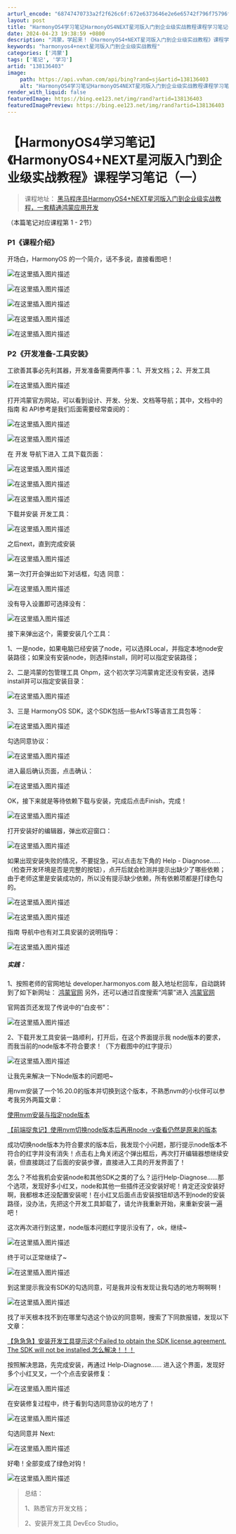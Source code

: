 ```yaml
---
arturl_encode: "68747470733a2f2f626c6f:672e6373646e2e6e65742f796f75796f7566656e676c61692f:61727469636c652f64657461696c732f313338313336343033"
layout: post
title: "HarmonyOS4学习笔记HarmonyOS4NEXT星河版入门到企业级实战教程课程学习笔记一"
date: 2024-04-23 19:38:59 +0800
description: "鸿蒙，学起来！《HarmonyOS4+NEXT星河版入门到企业级实战教程》课程学习笔记_harmon"
keywords: "harmonyos4+next星河版入门到企业级实战教程"
categories: ['鸿蒙']
tags: ['笔记', '学习']
artid: "138136403"
image:
    path: https://api.vvhan.com/api/bing?rand=sj&artid=138136403
    alt: "HarmonyOS4学习笔记HarmonyOS4NEXT星河版入门到企业级实战教程课程学习笔记一"
render_with_liquid: false
featuredImage: https://bing.ee123.net/img/rand?artid=138136403
featuredImagePreview: https://bing.ee123.net/img/rand?artid=138136403
---
```


# 【HarmonyOS4学习笔记】《HarmonyOS4+NEXT星河版入门到企业级实战教程》课程学习笔记（一）

> 课程地址：
> [黑马程序员HarmonyOS4+NEXT星河版入门到企业级实战教程，一套精通鸿蒙应用开发](https://www.bilibili.com/video/BV1Sa4y1Z7B1/?p=2&spm_id_from=pageDriver&vd_source=0a5513b9ba71b685219f228cd6f7ca8b)

（本篇笔记对应课程第 1 - 2节）

### P1《课程介绍》

开场白，HarmonyOS 的一个简介，话不多说，直接看图吧！
  
![在这里插入图片描述](https://i-blog.csdnimg.cn/blog_migrate/24d3d27a837b0e8b135a335d2b348224.png)

![在这里插入图片描述](https://i-blog.csdnimg.cn/blog_migrate/add6de7bea3a00a28d68b472d6e350e6.png)

![在这里插入图片描述](https://i-blog.csdnimg.cn/blog_migrate/28cd64c26a5054149c7dfaa373d93a93.png)

![在这里插入图片描述](https://i-blog.csdnimg.cn/blog_migrate/3bdae1f70a15a76323de64d4761df395.png)

![在这里插入图片描述](https://i-blog.csdnimg.cn/blog_migrate/76eea3fb56df46ba38dc86f20510146c.png)

### P2《开发准备-工具安装》

工欲善其事必先利其器，开发准备需要两件事：1、开发文档；2、开发工具

![在这里插入图片描述](https://i-blog.csdnimg.cn/blog_migrate/a35c01a3256d456e1e374f2c0786bd4b.png)

打开鸿蒙官方网站，可以看到设计、开发、分发、文档等导航；其中，文档中的 指南 和 API参考是我们后面需要经常查阅的：

![在这里插入图片描述](https://i-blog.csdnimg.cn/blog_migrate/d040dbb29451d1758bac0c8db3a5c48f.png)

![在这里插入图片描述](https://i-blog.csdnimg.cn/blog_migrate/fefaf1d8b605c1f8ba60099b2a928a6e.png)

在 开发 导航下进入 工具下载页面：

![在这里插入图片描述](https://i-blog.csdnimg.cn/blog_migrate/432f840e80f0408ac37f8134dc61c268.png)
  
![在这里插入图片描述](https://i-blog.csdnimg.cn/blog_migrate/ac525eb65b74ef326082bf3c0f8feb2e.png)
  
![在这里插入图片描述](https://i-blog.csdnimg.cn/blog_migrate/a1e132191a5ef003cd89510908cdae6d.png)

下载并安装 开发工具：

![在这里插入图片描述](https://i-blog.csdnimg.cn/blog_migrate/01dcbd1f140fad1a647c789f53405d26.png)

之后next，直到完成安装

![在这里插入图片描述](https://i-blog.csdnimg.cn/blog_migrate/9fcc5d81dfdd05da81b9ccff612db741.png)

第一次打开会弹出如下对话框，勾选 同意：

![在这里插入图片描述](https://i-blog.csdnimg.cn/blog_migrate/0b62272608ebe2dcbab8b0d19648c485.png)

没有导入设置即可选择没有：

![在这里插入图片描述](https://i-blog.csdnimg.cn/blog_migrate/03fc2fc4ae75b9cfbcc079c413fa612e.png)

接下来弹出这个，需要安装几个工具：
  
1、一是node，如果电脑已经安装了node，可以选择Local，并指定本地node安装路径；如果没有安装node，则选择install，同时可以指定安装路径；
  
2、二是鸿蒙的包管理工具 Ohpm，这个初次学习鸿蒙肯定还没有安装，选择install并可以指定安装目录：

![在这里插入图片描述](https://i-blog.csdnimg.cn/blog_migrate/4df4fde6fe636ff012fe7cfcc9c1c4a3.png)

3、三是 HarmonyOS SDK，这个SDK包括一些ArkTS等语言工具包等：

![在这里插入图片描述](https://i-blog.csdnimg.cn/blog_migrate/e8401abec6d6193fd5998c3ab8325295.png)

勾选同意协议：

![在这里插入图片描述](https://i-blog.csdnimg.cn/blog_migrate/40b124d05013f9caaf81b986027a6ab6.png)

进入最后确认页面，点击确认：

![在这里插入图片描述](https://i-blog.csdnimg.cn/blog_migrate/266bd877e45fedb1c43203d2531b5d7f.png)

OK，接下来就是等待依赖下载与安装，完成后点击Finish，完成！

![在这里插入图片描述](https://i-blog.csdnimg.cn/blog_migrate/468bff58b709ab9e57251d730b80f8d6.png)

打开安装好的编辑器，弹出欢迎窗口：

![在这里插入图片描述](https://i-blog.csdnimg.cn/blog_migrate/c320f28d703017a55a0a7bb3f7f56d76.png)

如果出现安装失败的情况，不要捉急，可以点击左下角的 Help - Diagnose……（检查开发环境是否是完整的按钮），点开后就会检测并提示出缺少了哪些依赖；由于老师这里是安装成功的，所以没有提示缺少依赖，所有依赖项都是打绿色勾的。

![在这里插入图片描述](https://i-blog.csdnimg.cn/blog_migrate/2b6131f6c101adf21c46798945532338.png)
  
![在这里插入图片描述](https://i-blog.csdnimg.cn/blog_migrate/ab2d383968d9c1cab648d7ddfe9f8b20.png)

指南 导航中也有对工具安装的说明指导：

![在这里插入图片描述](https://i-blog.csdnimg.cn/blog_migrate/f9660b626dd8e6f87dc5d79a899ca845.png)

##### 实践：

1、按照老师的官网地址 developer.harmonyos.com 敲入地址栏回车，自动跳转到了如下新网址：
[鸿蒙官网](https://developer.huawei.com/consumer/cn/)
另外，还可以通过百度搜索“鸿蒙”进入
[鸿蒙官网](https://www.harmonyos.com/)

官网首页还发现了传说中的“白皮书”：

![在这里插入图片描述](https://i-blog.csdnimg.cn/blog_migrate/57abf53ce07238ebf1f52a485cebb462.png)

2、下载开发工具安装一路顺利，打开后，在这个界面提示我 node版本的要求，而我当前的node版本不符合要求！（下方截图中的红字提示）

![在这里插入图片描述](https://i-blog.csdnimg.cn/blog_migrate/76bf6ecab3e274e8f249acc2a9ec003e.png)

让我先来解决一下Node版本的问题吧~
  
用nvm安装了一个16.20.0的版本并切换到这个版本，不熟悉nvm的小伙伴可以参考我另外两篇文章：

[使用nvm安装与指定node版本](https://blog.csdn.net/youyoufenglai/article/details/135780918)
  
[【前端捉鬼记】使用nvm切换node版本后再用node -v查看仍然是原来的版本](https://blog.csdn.net/youyoufenglai/article/details/137563785)

成功切换node版本为符合要求的版本后，我发现个小问题，那行提示node版本不符合的红字并没有消失！点击右上角关闭这个弹出框后，再次打开编辑器想继续安装，但直接跳过了后面的安装步骤，直接进入工具的开发界面了！

怎么？不给我机会安装node和其他SDK之类的了么？运行Help-Diagnose……那个选项，发现好多小红叉，node和其他一些插件还没安装好呢！肯定还没安装好啊，我都根本还没配置安装呢！在小红叉后面点击安装按钮却选不到node的安装路径，没办法，先把这个开发工具卸载了，请允许我重新开始，来重新安装一遍吧！

这次再次进行到这里，node版本问题红字提示没有了，ok，继续~

![在这里插入图片描述](https://i-blog.csdnimg.cn/blog_migrate/f0c4339fad6287c9a03b3bfeadac55eb.png)

终于可以正常继续了~

![在这里插入图片描述](https://i-blog.csdnimg.cn/blog_migrate/37b54655b63671a30641666f649d1024.png)

到这里提示我没有SDK的勾选同意，可是我并没有发现让我勾选的地方啊啊啊！

![在这里插入图片描述](https://i-blog.csdnimg.cn/blog_migrate/658a52eb5cd4610040d1b3196786d122.png)

找了半天根本找不到在哪里勾选这个协议的同意啊，搜索了下同款报错，发现以下文章：

[【急急急】安装开发工具提示这个Failed to obtain the SDK license agreement. The SDK will not be installed.怎么解决！！！](https://developer.huawei.com/consumer/cn/forum/topic/0209126883654188469)

按照解决思路，先完成安装，再通过 Help-Diagnose…… 进入这个界面，发现好多个小红叉叉，一个个点击安装修复：

![在这里插入图片描述](https://i-blog.csdnimg.cn/blog_migrate/5a14ed931194f9313f329d322ec2b99f.png)

在安装修复过程中，终于看到勾选同意协议的地方了！

![在这里插入图片描述](https://i-blog.csdnimg.cn/blog_migrate/4293a7e1e3741f2c98a0cb444cdec6f1.png)

勾选同意并 Next:

![在这里插入图片描述](https://i-blog.csdnimg.cn/blog_migrate/3f17e2d22601b63d1de5dee467926489.png)

好嘞！全部变成了绿色对钩！

![在这里插入图片描述](https://i-blog.csdnimg.cn/blog_migrate/dcae365378837b7fc2d36c0217073eae.png)

> 总结：
>   
> 1、熟悉官方开发文档；
>   
> 2、安装开发工具 DevEco Studio。